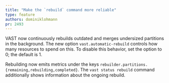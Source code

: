 ```yaml
---
title: "Make the `rebuild` command more reliable"
type: feature
authors: dominiklohmann
pr: 2493
---
```


VAST now continuously rebuilds outdated and merges undersized partitions in the
background. The new option `vast.automatic-rebuild` controls how many resources
to spend on this. To disable this behavior, set the option to 0; the default is
1.

Rebuilding now emits metrics under the keys
`rebuilder.partitions.{remaining,rebuilding,completed}`. The `vast status
rebuild` command additionally shows information about the ongoing rebuild.
